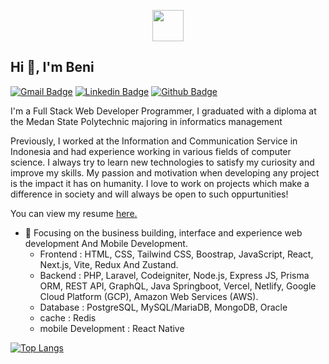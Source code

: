 <p align="center">
<img src="https://github.com/BeniSyach/BeniSyach/blob/main/person.ico"  align="center" height="50"/>
</p>

## Hi 👋, I'm Beni
[![Gmail Badge](https://img.shields.io/badge/-benisyach32@gmail.com-c14438?style=flat&logo=Gmail&logoColor=white&link=mailto:benisyach32@gmail.com)](mailto:benisyach320@gmail.com) 
[![Linkedin Badge](https://img.shields.io/badge/-benisyach-0072b1?style=flat&logo=Linkedin&logoColor=white&link=https://www.linkedin.com/in/beni-syach-setiawan-ketaren-5ab25b168/)](https://www.linkedin.com/in/beni-syach-setiawan-ketaren-5ab25b168/) [![Github Badge](https://img.shields.io/badge/-benisyach-grey?style=flat&logo=github&logoColor=white&link=https://github.com/benisyach32/)](https://www.github.com/benisyach/) <p align='left'> I'm a Full Stack Web Developer Programmer, I graduated with a diploma at the Medan State Polytechnic majoring in informatics management

Previously, I worked at the Information and Communication Service in Indonesia and had experience working in various fields of computer science. I always try to learn new technologies to satisfy my curiosity and improve my skills. My passion and motivation when developing any project is the impact it has on humanity. I love to work on projects which make a difference in society and will always be open to such oppurtunities!</p><p align='left'> You can view my resume <a href='https://drive.google.com/file/d/1kcikkSzYX7iz2OUKMtW_QAcKaQokkn0i/view?usp=sharing' target=_blank><u>here</u>.</a></p>
- 🔭 Focusing on the business building, interface and experience web development And Mobile Development.
  -  Frontend : HTML, CSS, Tailwind CSS, Boostrap, JavaScript, React, Next.js, Vite, Redux And Zustand.
  -  Backend : PHP, Laravel, Codeigniter, Node.js, Express JS, Prisma ORM, REST API, GraphQL, Java Springboot, Vercel, Netlify, Google Cloud Platform (GCP), Amazon Web Services (AWS).
  -  Database : PostgreSQL, MySQL/MariaDB, MongoDB, Oracle
  -  cache : Redis
  -  mobile Development : React Native



[![Top Langs](https://github-readme-stats.vercel.app/api/top-langs/?username=benisyach&layout=compact)](https://github.com/BeniSyach)


